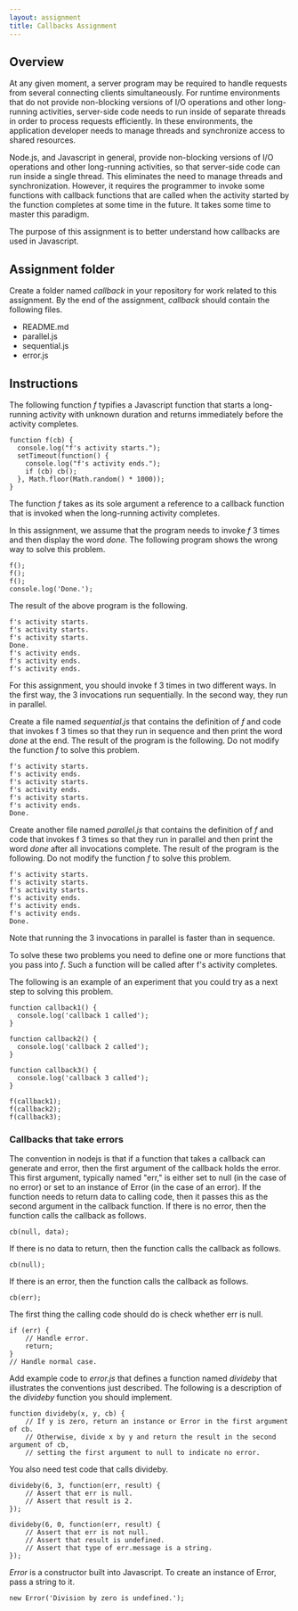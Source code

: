 ```yaml
---
layout: assignment
title: Callbacks Assignment
---
```


## Overview

At any given moment, a server program may be required to handle requests from several connecting clients simultaneously.  For runtime environments that do not provide non-blocking versions of I/O operations and other long-running activities, server-side code needs to run inside of separate threads in order to process requests efficiently.  In these environments, the application developer needs to manage threads and synchronize access to shared resources.

Node.js, and Javascript in general, provide non-blocking versions of I/O operations and other long-running activities, so that server-side code can run inside a single thread. This eliminates the need to manage threads and synchronization.  However, it requires the programmer to invoke some functions with callback functions that are called when the activity started by the function completes at some time in the future. It takes some time to master this paradigm.

The purpose of this assignment is to better understand how callbacks are used in Javascript.

## Assignment folder

Create a folder named _callback_ in your repository for work related to this assignment.  By the end of the assignment, _callback_ should contain the following files.

* README.md
* parallel.js
* sequential.js
* error.js

## Instructions

The following function _f_ typifies a Javascript function that starts a long-running activity with unknown duration and returns immediately before the activity completes.  

~~~~
function f(cb) {
  console.log("f's activity starts.");
  setTimeout(function() {
    console.log("f's activity ends.");
    if (cb) cb();
  }, Math.floor(Math.random() * 1000));
}
~~~~

The function _f_ takes as its sole argument a reference to a callback function that is invoked when the long-running activity completes.

In this assignment, we assume that the program needs to invoke _f_ 3 times and then display the word _done_. 
The following program shows the wrong way to solve this problem.

~~~~
f();
f();
f();
console.log('Done.');
~~~~

The result of the above program is the following.

~~~~
f's activity starts.
f's activity starts.
f's activity starts.
Done.
f's activity ends.
f's activity ends.
f's activity ends.
~~~~

For this assignment, you should invoke f 3 times in two different ways.  In the first way, the 3 invocations run sequentially.  In the second way, they run in parallel.

Create a file named _sequential.js_ that contains the definition of _f_ and code that invokes f 3 times so that they run in sequence and then print the word _done_ at the end.  The result of the program is the following.  Do not modify the function _f_ to solve this problem.

~~~~
f's activity starts.
f's activity ends.
f's activity starts.
f's activity ends.
f's activity starts.
f's activity ends.
Done.
~~~~

Create another file named _parallel.js_ that contains the definition of _f_ and code that invokes f 3 times so that they run in parallel and then print the word _done_ after all invocations complete.  The result of the program is the following.  Do not modify the function _f_ to solve this problem.

~~~~
f's activity starts.
f's activity starts.
f's activity starts.
f's activity ends.
f's activity ends.
f's activity ends.
Done.
~~~~

Note that running the 3 invocations in parallel is faster than in sequence.

To solve these two problems you need to define one or more functions that you pass into _f_.  Such a function will be called after f's activity completes. 

The following is an example of an experiment that you could try as a next step to solving this problem.

~~~~
function callback1() {
  console.log('callback 1 called');
}

function callback2() {
  console.log('callback 2 called');
}

function callback3() {
  console.log('callback 3 called');
}

f(callback1);
f(callback2);
f(callback3);
~~~~

### Callbacks that take errors 

The convention in nodejs is that if a function that takes a callback can generate and error, then the first argument of the callback holds the error.  This first argument, typically named "err," is either set to null (in the case of no error) or set to an instance of Error (in the case of an error).  If the function needs to return data to calling code, then it passes this as the second argument in the callback function.  If there is no error, then the function calls the callback as follows.

    cb(null, data);

If there is no data to return, then the function calls the callback as follows.

    cb(null);

If there is an error, then the function calls the callback as follows.

    cb(err);

The first thing the calling code should do is check whether err is null.

    if (err) {
        // Handle error.
        return;
    }
    // Handle normal case.

Add example code to _error.js_ that defines a function named _divideby_
that illustrates the conventions just described.
The following is a description of the _divideby_ function you should implement.

    function divideby(x, y, cb) {
        // If y is zero, return an instance or Error in the first argument of cb.
        // Otherwise, divide x by y and return the result in the second argument of cb,
        // setting the first argument to null to indicate no error.

You also need test code that calls divideby.

    divideby(6, 3, function(err, result) {
        // Assert that err is null.
        // Assert that result is 2.
    });

    divideby(6, 0, function(err, result) {
        // Assert that err is not null.
        // Assert that result is undefined.
        // Assert that type of err.message is a string.
    });

_Error_ is a constructor built into Javascript.
To create an instance of Error, pass a string to it.

    new Error('Division by zero is undefined.');

